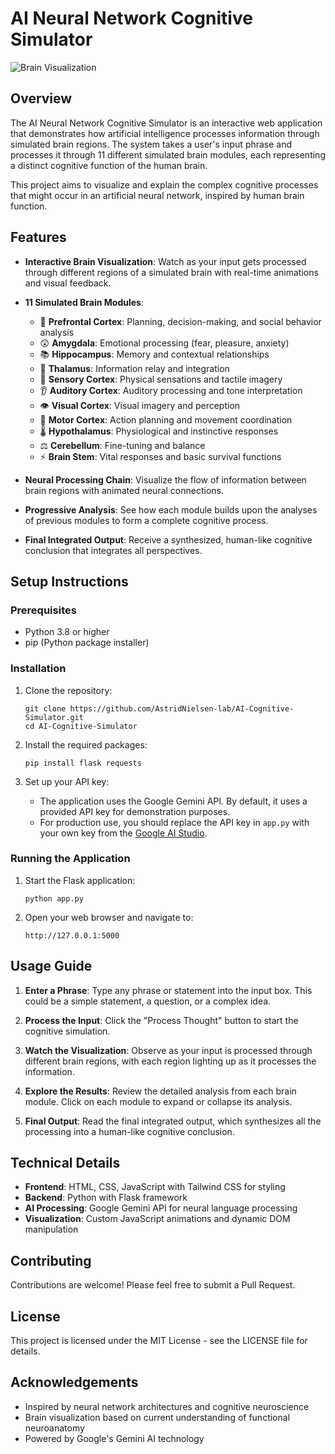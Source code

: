 # AI Neural Network Cognitive Simulator

![Brain Visualization](https://neurosciencenews.com/files/2023/06/brain-memory-neurosinces.jpg)

## Overview

The AI Neural Network Cognitive Simulator is an interactive web application that demonstrates how artificial intelligence processes information through simulated brain regions. The system takes a user's input phrase and processes it through 11 different simulated brain modules, each representing a distinct cognitive function of the human brain.

This project aims to visualize and explain the complex cognitive processes that might occur in an artificial neural network, inspired by human brain function.

## Features

- **Interactive Brain Visualization**: Watch as your input gets processed through different regions of a simulated brain with real-time animations and visual feedback.

- **11 Simulated Brain Modules**:
  - 🧠 **Prefrontal Cortex**: Planning, decision-making, and social behavior analysis
  - 😲 **Amygdala**: Emotional processing (fear, pleasure, anxiety)
  - 📚 **Hippocampus**: Memory and contextual relationships
  - 🔄 **Thalamus**: Information relay and integration
  - 👐 **Sensory Cortex**: Physical sensations and tactile imagery
  - 👂 **Auditory Cortex**: Auditory processing and tone interpretation
  - 👁️ **Visual Cortex**: Visual imagery and perception
  - 🏃 **Motor Cortex**: Action planning and movement coordination
  - 🌡️ **Hypothalamus**: Physiological and instinctive responses
  - ⚖️ **Cerebellum**: Fine-tuning and balance
  - ⚡ **Brain Stem**: Vital responses and basic survival functions

- **Neural Processing Chain**: Visualize the flow of information between brain regions with animated neural connections.

- **Progressive Analysis**: See how each module builds upon the analyses of previous modules to form a complete cognitive process.

- **Final Integrated Output**: Receive a synthesized, human-like cognitive conclusion that integrates all perspectives.

## Setup Instructions

### Prerequisites

- Python 3.8 or higher
- pip (Python package installer)

### Installation

1. Clone the repository:
   ```
   git clone https://github.com/AstridNielsen-lab/AI-Cognitive-Simulator.git
   cd AI-Cognitive-Simulator
   ```

2. Install the required packages:
   ```
   pip install flask requests
   ```

3. Set up your API key:
   - The application uses the Google Gemini API. By default, it uses a provided API key for demonstration purposes.
   - For production use, you should replace the API key in `app.py` with your own key from the [Google AI Studio](https://ai.google.dev/).

### Running the Application

1. Start the Flask application:
   ```
   python app.py
   ```

2. Open your web browser and navigate to:
   ```
   http://127.0.0.1:5000
   ```

## Usage Guide

1. **Enter a Phrase**: Type any phrase or statement into the input box. This could be a simple statement, a question, or a complex idea.

2. **Process the Input**: Click the "Process Thought" button to start the cognitive simulation.

3. **Watch the Visualization**: Observe as your input is processed through different brain regions, with each region lighting up as it processes the information.

4. **Explore the Results**: Review the detailed analysis from each brain module. Click on each module to expand or collapse its analysis.

5. **Final Output**: Read the final integrated output, which synthesizes all the processing into a human-like cognitive conclusion.

## Technical Details

- **Frontend**: HTML, CSS, JavaScript with Tailwind CSS for styling
- **Backend**: Python with Flask framework
- **AI Processing**: Google Gemini API for neural language processing
- **Visualization**: Custom JavaScript animations and dynamic DOM manipulation

## Contributing

Contributions are welcome! Please feel free to submit a Pull Request.

## License

This project is licensed under the MIT License - see the LICENSE file for details.

## Acknowledgements

- Inspired by neural network architectures and cognitive neuroscience
- Brain visualization based on current understanding of functional neuroanatomy
- Powered by Google's Gemini AI technology

